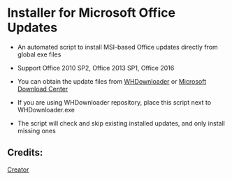 # Installer for Microsoft Office Updates

* An automated script to install MSI-based Office updates directly from global exe files

* Support Office 2010 SP2, Office 2013 SP1, Office 2016

* You can obtain the update files from [WHDownloader](https://forums.mydigitallife.net/threads/44645) or [Microsoft Download Center](https://www.microsoft.com/en-us/search/DownloadsDrillInResults.aspx?q=*)

* If you are using WHDownloader repository, place this script next to WHDownloader.exe

* The script will check and skip existing installed updates, and only install missing ones

## Credits:

[Creator](https://forums.mydigitallife.net/members/abbodi1406.204274/)
